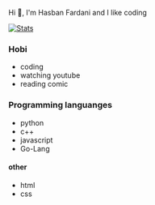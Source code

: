 Hi 👋, I'm Hasban Fardani and I like coding

[![Stats](https://github-readme-stats.vercel.app/api?username=hasban-fardani)](https://github.com/hasban-fardani)

### Hobi
- coding
- watching youtube
- reading comic

### Programming languanges
- python
- c++
- javascript
- Go-Lang
#### other
- html
- css
